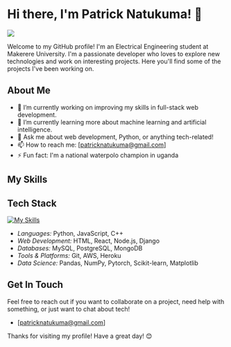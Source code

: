 # Hi there, I'm Patrick Natukuma! 👋

![](https://komarev.com/ghpvc/?username=Patrick0778&color=brightgreen&base=1000)

Welcome to my GitHub profile! I'm an Electrical Engineering student at Makerere University. I'm a passionate developer who loves to explore new technologies and work on interesting projects. Here you'll find some of the projects I've been working on.

## About Me

- 🔭 I’m currently working on improving my skills in full-stack web development.
- 🌱 I’m currently learning more about machine learning and artificial intelligence.
- 💬 Ask me about web development, Python, or anything tech-related!
- 📫 How to reach me: [patricknatukuma@gmail.com]
- ⚡ Fun fact: I'm a national waterpolo champion in uganda

## My Skills

## Tech Stack
[![My Skills](https://skillicons.dev/icons?i=git,py,django,c,js,nodejs,mongodb,react,vite,cpp,aws,nextjs,heroku&theme=light)](https://skillicons.dev)

- *Languages:* Python, JavaScript, C++
- *Web Development:* HTML, React, Node.js, Django
- *Databases:* MySQL, PostgreSQL, MongoDB
- *Tools & Platforms:* Git, AWS, Heroku
- *Data Science:* Pandas, NumPy, Pytorch, Scikit-learn, Matplotlib

## Get In Touch

Feel free to reach out if you want to collaborate on a project, need help with something, or just want to chat about tech!

- [patricknatukuma@gmail.com]

Thanks for visiting my profile! Have a great day! 😊
